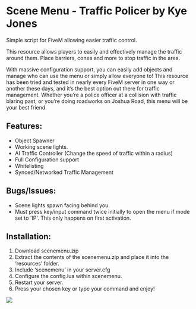 # Scene Menu - Traffic Policer by Kye Jones
Simple script for FiveM allowing easier traffic control.

This resource allows players to easily and effectively manage the traffic around them. Place barriers, cones and more to stop traffic in the area.

With massive configuration support, you can easily add objects and manage who can use the menu or simply allow everyone to! This resource has been tried and tested in nearly every FiveM server in one way or another these days, and it’s the best option out there for traffic management. Whether you’re a police officer at a collision with traffic blaring past, or you’re doing roadworks on Joshua Road, this menu will be your best friend.

## Features:

- Object Spawner
- Working scene lights.
- AI Traffic Controller (Change the speed of traffic within a radius)
- Full Configuration support
- Whitelisting
- Synced/Networked Traffic Management

## Bugs/Issues:

- Scene lights spawn facing behind you.
- Must press key/input command twice initially to open the menu if mode set to 'IP'. This only happens on first activation.

## Installation:

1. Download scenemenu.zip
2. Extract the contents of the scenemenu.zip and place it into the ‘resources’ folder.
3. Include ‘scenemenu’ in your server.cfg
4. Configure the config.lua within scenemenu.
5. Restart your server.
6. Press your chosen key or type your command and enjoy!

![](https://cdn.discordapp.com/attachments/560074121292283904/754729286060998676/218_20200913164337_1.png)
